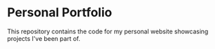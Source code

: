 # Personal Portfolio
This repository contains the code for my personal website showcasing projects I've been part of.

